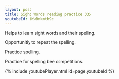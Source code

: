 ```yaml
---
layout: post
title: Sight Words reading practice 336
youtubeId: 1KwBnkmtb9c
---
```

 
 
Helps to learn sight words and their spelling.

Opportunitiy to repeat the spelling. 

Practice spelling. 
 
Practice for spelling bee competitions. 
 
{% include youtubePlayer.html id=page.youtubeId %}
 
 

